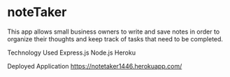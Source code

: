 # noteTaker


This app allows small business owners to write and save notes in order to organize their thoughts and keep track of tasks that need to be completed.

Technology Used
Express.js Node.js Heroku

Deployed Application
https://notetaker1446.herokuapp.com/
